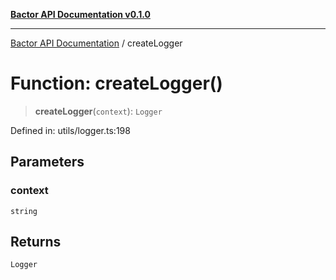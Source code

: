 [**Bactor API Documentation v0.1.0**](../README.md)

***

[Bactor API Documentation](../globals.md) / createLogger

# Function: createLogger()

> **createLogger**(`context`): `Logger`

Defined in: utils/logger.ts:198

## Parameters

### context

`string`

## Returns

`Logger`
